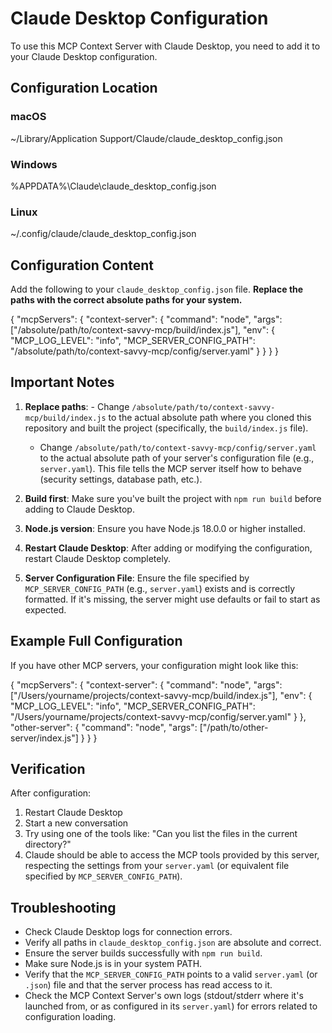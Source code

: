﻿# Claude Desktop Configuration

To use this MCP Context Server with Claude Desktop, you need to add it to your Claude Desktop configuration.

## Configuration Location

### macOS

~/Library/Application Support/Claude/claude_desktop_config.json

### Windows

%APPDATA%\Claude\claude_desktop_config.json

### Linux

~/.config/claude/claude_desktop_config.json

## Configuration Content

Add the following to your `claude_desktop_config.json` file. **Replace the paths with the correct absolute paths for your system.**

{
"mcpServers": {
"context-server": {
"command": "node",
"args": ["/absolute/path/to/context-savvy-mcp/build/index.js"],
"env": {
"MCP_LOG_LEVEL": "info",
"MCP_SERVER_CONFIG_PATH": "/absolute/path/to/context-savvy-mcp/config/server.yaml"
}
}
}
}

## Important Notes

1. **Replace paths**: - Change `/absolute/path/to/context-savvy-mcp/build/index.js` to the actual absolute path where you cloned this repository and built the project (specifically, the `build/index.js` file).

   - Change `/absolute/path/to/context-savvy-mcp/config/server.yaml` to the actual absolute path of your server's configuration file (e.g., `server.yaml`). This file tells the MCP server itself how to behave (security settings, database path, etc.).

2. **Build first**: Make sure you've built the project with `npm run build` before adding to Claude Desktop.

3. **Node.js version**: Ensure you have Node.js 18.0.0 or higher installed.

4. **Restart Claude Desktop**: After adding or modifying the configuration, restart Claude Desktop completely.

5. **Server Configuration File**: Ensure the file specified by `MCP_SERVER_CONFIG_PATH` (e.g., `server.yaml`) exists and is correctly formatted. If it's missing, the server might use defaults or fail to start as expected.

## Example Full Configuration

If you have other MCP servers, your configuration might look like this:

{
"mcpServers": {
"context-server": {
"command": "node",
"args": ["/Users/yourname/projects/context-savvy-mcp/build/index.js"],
"env": {
"MCP_LOG_LEVEL": "info",
"MCP_SERVER_CONFIG_PATH": "/Users/yourname/projects/context-savvy-mcp/config/server.yaml"
}
},
"other-server": {
"command": "node",
"args": ["/path/to/other-server/index.js"]
}
}
}

## Verification

After configuration:

1. Restart Claude Desktop
2. Start a new conversation
3. Try using one of the tools like: "Can you list the files in the current directory?"
4. Claude should be able to access the MCP tools provided by this server, respecting the settings from your `server.yaml` (or equivalent file specified by `MCP_SERVER_CONFIG_PATH`).

## Troubleshooting

- Check Claude Desktop logs for connection errors.
- Verify all paths in `claude_desktop_config.json` are absolute and correct.
- Ensure the server builds successfully with `npm run build`.
- Make sure Node.js is in your system PATH.
- Verify that the `MCP_SERVER_CONFIG_PATH` points to a valid `server.yaml` (or `.json`) file and that the server process has read access to it.
- Check the MCP Context Server's own logs (stdout/stderr where it's launched from, or as configured in its `server.yaml`) for errors related to configuration loading.
